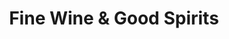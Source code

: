 ---
title: "Fine Wine & Good Spirits"
url: /pittsburgh/fine-wine-and-good-spirits-brownsville-road/
shop: alcohol
---